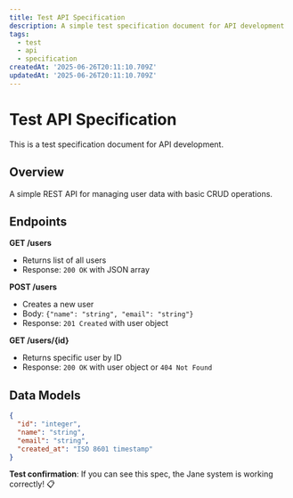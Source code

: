 ```yaml
---
title: Test API Specification
description: A simple test specification document for API development
tags:
  - test
  - api
  - specification
createdAt: '2025-06-26T20:11:10.709Z'
updatedAt: '2025-06-26T20:11:10.709Z'
---
```

# Test API Specification

This is a test specification document for API development.

## Overview

A simple REST API for managing user data with basic CRUD operations.

## Endpoints

**GET /users**
- Returns list of all users
- Response: `200 OK` with JSON array

**POST /users**
- Creates a new user
- Body: `{"name": "string", "email": "string"}`
- Response: `201 Created` with user object

**GET /users/{id}**
- Returns specific user by ID
- Response: `200 OK` with user object or `404 Not Found`

## Data Models

```json
{
  "id": "integer",
  "name": "string", 
  "email": "string",
  "created_at": "ISO 8601 timestamp"
}
```

**Test confirmation**: If you can see this spec, the Jane system is working correctly! 📋
